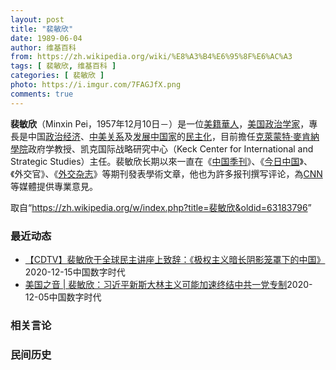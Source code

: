 ```yaml
---
layout: post
title: "裴敏欣"
date: 1989-06-04
author: 维基百科
from: https://zh.wikipedia.org/wiki/%E8%A3%B4%E6%95%8F%E6%AC%A3
tags: [ 裴敏欣, 维基百科 ]
categories: [ 裴敏欣 ]
photo: https://i.imgur.com/7FAGJfX.png
comments: true
---
```

<div class="mw-parser-output">
<p><b>裴敏欣</b>（Minxin Pei，1957年12月10日<span class="useeditintro" title="Template:BLP editintro">－</span>）是一位<a href="/wiki/%E7%BE%8E%E7%B1%8D%E8%8F%AF%E4%BA%BA" class="mw-redirect" title="美籍華人">美籍華人</a>，<a href="/wiki/%E7%BE%8E%E5%9B%BD" title="美国">美国</a><a href="/wiki/%E6%94%BF%E6%B2%BB%E5%AD%A6%E5%AE%B6" title="政治学家">政治学家</a>，專長是中国<a href="/wiki/%E6%94%BF%E6%B2%BB" title="政治">政治</a><a href="/wiki/%E7%BB%8F%E6%B5%8E" title="经济">经济</a>、<a href="/wiki/%E4%B8%AD%E7%BE%8E%E5%85%B3%E7%B3%BB" title="中美关系">中美关系</a>及<a href="/wiki/%E5%8F%91%E5%B1%95%E4%B8%AD%E5%9B%BD%E5%AE%B6" title="发展中国家">发展中国家</a>的<a href="/wiki/%E6%B0%91%E4%B8%BB%E5%8C%96" title="民主化">民主化</a>，目前擔任<a href="/wiki/%E5%85%8B%E8%90%8A%E8%92%99%E7%89%B9%C2%B7%E9%BA%A5%E8%82%AF%E7%B4%8D%E5%AD%B8%E9%99%A2" title="克萊蒙特·麥肯納學院">克萊蒙特·麥肯納學院</a>政府学教授、凯克国际战略研究中心（Keck Center for International and Strategic Studies）主任。裴敏欣长期以來一直在《<a href="/wiki/%E4%B8%AD%E5%9B%BD%E5%AD%A3%E5%88%8A" title="中国季刊">中国季刊</a>》、《<a href="/wiki/%E4%BB%8A%E6%97%A5%E4%B8%AD%E5%9B%BD" title="今日中国">今日中国</a>》、《外交官》、《<a href="/wiki/%E5%A4%96%E4%BA%A4_(%E6%9D%82%E5%BF%97)" title="外交 (杂志)">外交杂志</a>》等期刊發表學術文章，他也为許多报刊撰写评论，為<a href="/wiki/CNN" class="mw-redirect" title="CNN">CNN</a>等媒體提供專業意見。
</p>
</div><noscript><img src="//zh.wikipedia.org/wiki/Special:CentralAutoLogin/start?type=1x1" alt="" title="" width="1" height="1" style="border: none; position: absolute;"></noscript>
<div class="printfooter">取自“<a dir="ltr" href="https://zh.wikipedia.org/w/index.php?title=裴敏欣&amp;oldid=63183796">https://zh.wikipedia.org/w/index.php?title=裴敏欣&amp;oldid=63183796</a>”</div><div id="recent-news"><h3>最近动态</h3><ul><li><a href="https://nodebe4.github.io/waimei/2020-12-15/CDTV-%E8%A3%B4%E6%95%8F%E6%AC%A3%E4%BA%8E%E5%85%A8%E7%90%83%E6%B0%91%E4%B8%BB%E8%AE%B2%E5%BA%A7%E4%B8%8A%E8%87%B4%E8%BE%9E-%E6%9E%81%E6%9D%83%E4%B8%BB%E4%B9%89%E6%9A%97%E9%95%BF%E9%98%B4%E5%BD%B1%E7%AC%BC%E7%BD%A9%E4%B8%8B%E7%9A%84%E4%B8%AD%E5%9B%BD" title="【CDTV】裴敏欣于全球民主讲座上致辞：《极权主义暗长阴影笼罩下的中国》—— 克莱蒙特麦肯纳学院教授裴敏欣在2020年西摩·马丁·利普赛特全球民主讲座上致辞，题为《极权主义暗长阴影笼罩下的中国》...">【CDTV】裴敏欣于全球民主讲座上致辞：《极权主义暗长阴影笼罩下的中国》</a><time>2020-12-15</time><a class="tag">中国数字时代</a></li>
<li><a href="https://nodebe4.github.io/waimei/2020-12-05/%E7%BE%8E%E5%9B%BD%E4%B9%8B%E9%9F%B3-%E8%A3%B4%E6%95%8F%E6%AC%A3-%E4%B9%A0%E8%BF%91%E5%B9%B3%E6%96%B0%E6%96%AF%E5%A4%A7%E6%9E%97%E4%B8%BB%E4%B9%89%E5%8F%AF%E8%83%BD%E5%8A%A0%E9%80%9F%E7%BB%88%E7%BB%93%E4%B8%AD%E5%85%B1%E4%B8%80%E5%85%9A%E4%B8%93%E5%88%B6" title="美国之音 | 裴敏欣：习近平新斯大林主义可能加速终结中共一党专制—— 习近平“竟无一人是男儿”的警告似乎显示唯有他是拯救中共免于灭顶的伟人。但美国华裔政府学教授裴敏欣认为，习近平可能并未真正吸取...">美国之音 | 裴敏欣：习近平新斯大林主义可能加速终结中共一党专制</a><time>2020-12-05</time><a class="tag">中国数字时代</a></li>
</ul></div><div id="open-opinion"><h3>相关言论</h3><ul></ul></div><div id="mjls-record"><h3>民间历史</h3><ul></ul></div>